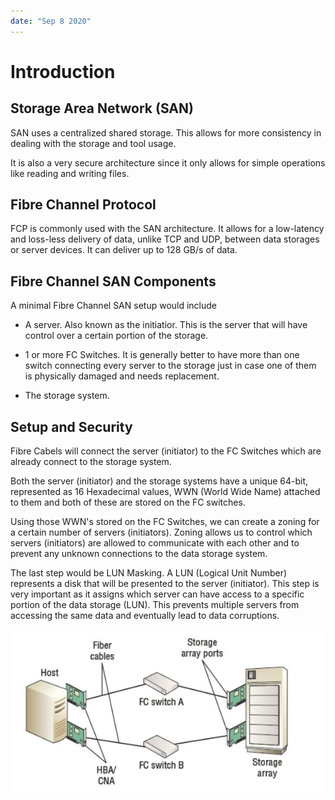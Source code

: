 ```yaml
---
date: "Sep 8 2020"
---
```


# Introduction

## Storage Area Network (SAN)

SAN uses a centralized shared storage. This allows for more consistency in dealing with the storage and tool usage.

It is also a very secure architecture since it only allows for simple operations like reading and writing files.

## Fibre Channel Protocol

FCP is commonly used with the SAN architecture. It allows for a low-latency and loss-less delivery of data, unlike TCP and UDP, between data storages or server devices. It can deliver up to 128 GB/s of data.

## Fibre Channel SAN Components

A minimal Fibre Channel SAN setup would include

* A server. Also known as the initiatior. This is the server that will have control over a certain portion of the storage.

* 1 or more FC Switches. It is generally better to have more than one switch connecting every server to the storage just in case one of them is physically damaged and needs replacement.

* The storage system.

## Setup and Security

Fibre Cabels will connect the server (initiator) to the FC Switches which are already connect to the storage system.

Both the server (initiator) and the storage systems have a unique 64-bit, represented as 16 Hexadecimal values, WWN (World Wide Name) attached to them and both of these are stored on the FC switches.

Using those WWN's stored on the FC Switches, we can create a zoning for a certain number of servers (initiators). Zoning allows us to control which servers (initiators) are allowed to communicate with each other and to prevent any unknown connections to the data storage system.

The last step would be LUN Masking. A LUN (Logical Unit Number) represents a disk that will be presented to the server (initiator). This step is very important as it assigns which server can have access to a specific portion of the data storage (LUN). This prevents multiple servers from accessing the same data and eventually lead to data corruptions.

![Storage Area Network Architecture (SAN)](FCSANComponents.jpg)
